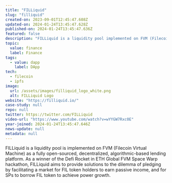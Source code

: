 ```yaml
---
title: "FILLiquid"
slug: "filliquid"
created-on: 2023-09-01T12:45:47.608Z
updated-on: 2024-01-24T13:45:47.628Z
published-on: 2024-01-24T13:45:47.636Z
featured: false
description: "FILLiquid is a liquidity pool implemented on FVM (Filecoin Virtual Machine) as a fully open-sourced, decentralized, algorithmic-based lending platform."
topic:
  value: finance
  label: Finance
tags:
  - value: dapp
    label: DApp
tech:
  - filecoin
  - ipfs
image:
  url: /assets/images/filliquid_logo_white.png
  alt: FILLiquid Logo
website: "https://filliquid.io/"
case-study: null
repo: null
twitter: https://twitter.com/FILLiquid
video-url: "https://www.youtube.com/watch?v=wYYGW7Rxc0E"
year-joined: 2024-01-24T13:45:47.646Z
news-update: null
metadata: null
---
```


FILLiquid is a liquidity pool is implemented on FVM (Filecoin Virtual Machine) as a fully open-sourced, decentralized, algorithmic-based lending platform. As a winner of the Defi Rocket in ETH Global FVM Space Warp hackathon, FILLiquid aims to provide solutions to the dilemma of pledging by facilitating a market for FIL token holders to earn passive income, and for SPs to borrow FIL token to achieve power growth.
